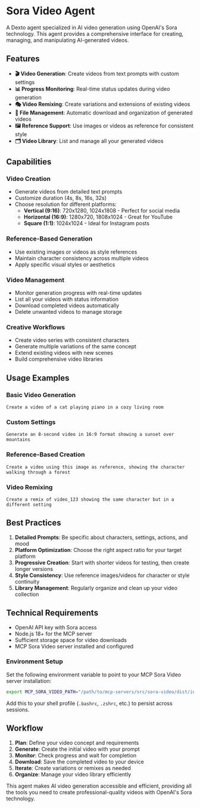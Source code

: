 # Sora Video Agent

A Dexto agent specialized in AI video generation using OpenAI's Sora technology. This agent provides a comprehensive interface for creating, managing, and manipulating AI-generated videos.

## Features

- **🎬 Video Generation**: Create videos from text prompts with custom settings
- **📊 Progress Monitoring**: Real-time status updates during video generation
- **🎭 Video Remixing**: Create variations and extensions of existing videos
- **📁 File Management**: Automatic download and organization of generated videos
- **🖼️ Reference Support**: Use images or videos as reference for consistent style
- **🗂️ Video Library**: List and manage all your generated videos

## Capabilities

### Video Creation
- Generate videos from detailed text prompts
- Customize duration (4s, 8s, 16s, 32s)
- Choose resolution for different platforms:
  - **Vertical (9:16)**: 720x1280, 1024x1808 - Perfect for social media
  - **Horizontal (16:9)**: 1280x720, 1808x1024 - Great for YouTube
  - **Square (1:1)**: 1024x1024 - Ideal for Instagram posts

### Reference-Based Generation
- Use existing images or videos as style references
- Maintain character consistency across multiple videos
- Apply specific visual styles or aesthetics

### Video Management
- Monitor generation progress with real-time updates
- List all your videos with status information
- Download completed videos automatically
- Delete unwanted videos to manage storage

### Creative Workflows
- Create video series with consistent characters
- Generate multiple variations of the same concept
- Extend existing videos with new scenes
- Build comprehensive video libraries

## Usage Examples

### Basic Video Generation
```text
Create a video of a cat playing piano in a cozy living room
```

### Custom Settings
```text
Generate an 8-second video in 16:9 format showing a sunset over mountains
```

### Reference-Based Creation
```text
Create a video using this image as reference, showing the character walking through a forest
```

### Video Remixing
```text
Create a remix of video_123 showing the same character but in a different setting
```

## Best Practices

1. **Detailed Prompts**: Be specific about characters, settings, actions, and mood
2. **Platform Optimization**: Choose the right aspect ratio for your target platform
3. **Progressive Creation**: Start with shorter videos for testing, then create longer versions
4. **Style Consistency**: Use reference images/videos for character or style continuity
5. **Library Management**: Regularly organize and clean up your video collection

## Technical Requirements

- OpenAI API key with Sora access
- Node.js 18+ for the MCP server
- Sufficient storage space for video downloads
- MCP Sora Video server installed and configured

### Environment Setup

Set the following environment variable to point to your MCP Sora Video server installation:

```bash
export MCP_SORA_VIDEO_PATH="/path/to/mcp-servers/src/sora-video/dist/index.js"
```

Add this to your shell profile (`.bashrc`, `.zshrc`, etc.) to persist across sessions.

## Workflow

1. **Plan**: Define your video concept and requirements
2. **Generate**: Create the initial video with your prompt
3. **Monitor**: Check progress and wait for completion
4. **Download**: Save the completed video to your device
5. **Iterate**: Create variations or remixes as needed
6. **Organize**: Manage your video library efficiently

This agent makes AI video generation accessible and efficient, providing all the tools you need to create professional-quality videos with OpenAI's Sora technology.

